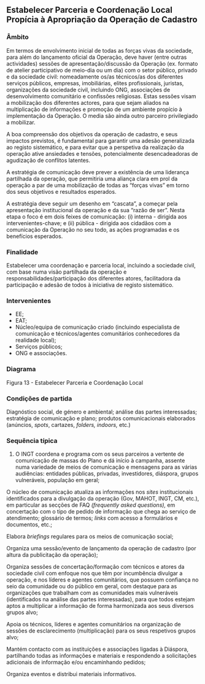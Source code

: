 ## Estabelecer Parceria e Coordenação Local Propícia à Apropriação da Operação de Cadastro

### Âmbito

Em termos de envolvimento inicial de todas as forças vivas da sociedade, para além do lançamento oficial da Operação, deve haver \(entre outras actividades\) sessões de apresentação/discussão da Operação \(ex. formato de atelier participativo de meio-dia ou um dia\) com o setor público, privado e da sociedade civil: nomeadamente os/as técnicos/as dos diferentes serviços públicos, empresas, imobiliárias, elites profissionais, juristas, organizações da sociedade civil, incluindo ONG, associações de desenvolvimento comunitário e confissões religiosas. Estas sessões visam a mobilização dos diferentes actores, para que sejam aliados na multiplicação de informações e promoção de um ambiente propício à implementação da Operação. O media são ainda outro parceiro privilegiado a mobilizar.

A boa compreensão dos objetivos da operação de cadastro, e seus impactos previstos, é fundamental para garantir uma adesão generalizada ao registo sistemático, e para evitar que a perspetiva da realização da operação ative ansiedades e tensões, potencialmente desencadeadoras de agudização de conflitos latentes.

A estratégia de comunicação deve prever a existência de uma liderança partilhada da operação, que permitiria uma aliança clara em prol da operação a par de uma mobilização de todas as “forças vivas” em torno dos seus objetivos e resultados esperados.

A estratégia deve seguir um desenho em “cascata”, a começar pela apresentação institucional da operação e da sua “razão de ser”. Nesta etapa o foco é em dois feixes de comunicação: \(i\) interna - dirigida aos intervenientes-chave; e \(ii\) pública - dirigida aos cidadãos com a comunicação da Operação no seu todo, as ações programadas e os benefícios esperados.

### Finalidade

Estabelecer uma coordenação e parceria local, incluindo a sociedade civil, com base numa visão partilhada da operação e responsabilidades/participação dos diferentes atores, facilitadora da participação e adesão de todos à iniciativa de registo sistemático.

### Intervenientes

* EE;
* EAT;
* Núcleo/equipa de comunicação criado \(incluindo especialista de comunicação e técnicos/agentes comunitários conhecedores da realidade local\);
* Serviços públicos;
* ONG e associações.

### Diagrama

Figura 13 - Estabelecer Parceria e Coordenação Local

### Condições de partida

Diagnóstico social, de género e ambiental; análise das partes interessadas; estratégia de comunicação e plano; produtos comunicacionais elaborados \(anúncios, _spots_, cartazes, _folders, indoors,_ etc.\)

### Sequência típica

1. O INGT coordena e programa com os seus parceiros a vertente de comunicação de massas do Plano e dá início à campanha, assente numa variedade de meios de comunicação e mensagens para as várias audiências: entidades públicas, privadas, investidores, diáspora, grupos vulneráveis, população em geral;

O núcleo de comunicação atualiza as informações nos _sites_ institucionais identificados para a divulgação da operação \(Gov, MAHOT, INGT, CM, etc.\), em particular as secções de FAQ _\(frequently asked questions\),_ em concertação com o tipo de pedido de informação que chega ao serviço de atendimento; glossário de termos; _links_ com acesso a formulários e documentos, etc.;

Elabora _briefings_ regulares para os meios de comunicação social;

Organiza uma sessão/evento de lançamento da operação de cadastro \(por altura da publicitação da operação\);

Organiza sessões de concertação/formação com técnicos e atores da sociedade civil com enfoque nos que têm por incumbência divulgar a operação, e nos líderes e agentes comunitários, que possuem confiança no seio da comunidade ou do público em geral, com destaque para as organizações que trabalham com as comunidades mais vulneráveis \(identificados na análise das partes interessadas\), para que todos estejam aptos a multiplicar a informação de forma harmonizada aos seus diversos grupos alvo;

Apoia os técnicos, líderes e agentes comunitários na organização de sessões de esclarecimento \(multiplicação\) para os seus respetivos grupos alvo;

Mantém contacto com as instituições e associações ligadas à Diáspora, partilhando todas as informações e materiais e respondendo a solicitações adicionais de informação e/ou encaminhando pedidos;

Organiza eventos e distribui materiais informativos.

